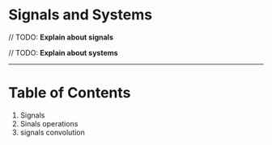 # Signals and Systems

// TODO: **Explain about signals** 

// TODO: **Explain about systems**

---

# Table of Contents
1. Signals
2. Sinals operations
3. signals convolution
